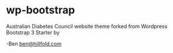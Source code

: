 wp-bootstrap
============

Australian Diabetes Council website theme forked from Wordpress Bootstrap 3 Starter by 

-Ben ben@hillfold.com


